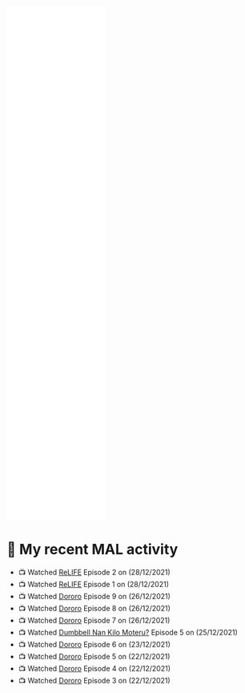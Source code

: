 ![Metrics](https://github.com/noxan-dev/noxan-dev/blob/main/github-metrics.svg)

# 🌸 My recent MAL activity

<!-- MAL_ACTIVITY:start -->

- 📺 Watched [ReLIFE](https://myanimelist.net/anime/30015) Episode 2 on (28/12/2021)
- 📺 Watched [ReLIFE](https://myanimelist.net/anime/30015) Episode 1 on (28/12/2021)
- 📺 Watched [Dororo](https://myanimelist.net/anime/37520) Episode 9 on (26/12/2021)
- 📺 Watched [Dororo](https://myanimelist.net/anime/37520) Episode 8 on (26/12/2021)
- 📺 Watched [Dororo](https://myanimelist.net/anime/37520) Episode 7 on (26/12/2021)
- 📺 Watched [Dumbbell Nan Kilo Moteru?](https://myanimelist.net/anime/39026) Episode 5 on (25/12/2021)
- 📺 Watched [Dororo](https://myanimelist.net/anime/37520) Episode 6 on (23/12/2021)
- 📺 Watched [Dororo](https://myanimelist.net/anime/37520) Episode 5 on (22/12/2021)
- 📺 Watched [Dororo](https://myanimelist.net/anime/37520) Episode 4 on (22/12/2021)
- 📺 Watched [Dororo](https://myanimelist.net/anime/37520) Episode 3 on (22/12/2021)

<!-- MAL_ACTIVITY:end -->
